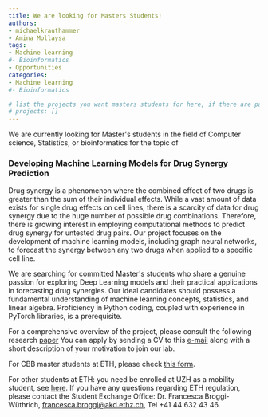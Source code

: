 ```yaml
---
title: We are looking for Masters Students!
authors:
- michaelkrauthammer
- Amina Mollaysa
tags: 
- Machine learning
#- Bioinformatics
- Opportunities
categories:
- Machine learning
#- Bioinformatics

# list the projects you want masters students for here, if there are pages for them
# projects: []
---
```


We are currently looking for Master's students in the field of Computer science, Statistics, or bioinformatics  for the topic of

### Developing Machine Learning Models for Drug Synergy Prediction


Drug synergy is a phenomenon where the combined effect of two drugs is greater than the sum of their individual effects. While a vast amount of data exists for single drug effects on cell lines, there is a scarcity of data for drug synergy due to the huge number of possible drug combinations. Therefore, there is growing interest in employing computational methods to predict drug synergy for untested drug pairs. Our project focuses on the development of machine learning models, including graph neural networks, to forecast the synergy between any two drugs when applied to a specific cell line.


We are searching for committed Master's students who share a genuine passion for exploring Deep Learning models and their practical applications in forecasting drug synergies. Our ideal candidates should possess a fundamental understanding of machine learning concepts, statistics, and linear algebra. Proficiency in Python coding, coupled with experience in PyTorch libraries, is a prerequisite.


For a comprehensive overview of the project, please consult the following research [paper](https://arxiv.org/pdf/2210.00802.pdf)
You can apply by sending a CV to this <a href="#" onclick="u='maolaaisha.aminanmu'; d='uzh.ch'; prompt('Copy address to clipboard',u+'@'+d); return false">e-mail</a> along with a short description of your motivation to join our lab.

For CBB master students at ETH, please check [this form](https://ethz.ch/content/dam/ethz/special-interest/study-programme-websites/master-cbb-dam/documents/2023_forms/2023_MSc%20CBB_Registration_Master-Thesis-UBas_UZH.pdf).

For other students at ETH: you need be enrolled at UZH as a mobility student, see [here](https://www.uzh.ch/cmsssl/en/studies/application/chmobilityin.html). If you have any questions regarding ETH regulation, please contact the Student Exchange Office: Dr. Francesca Broggi-Wüthrich, francesca.broggi@akd.ethz.ch, Tel +41 44 632 43 46.

